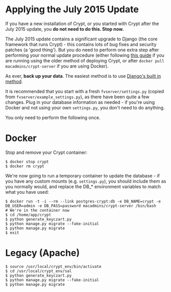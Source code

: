 Applying the July 2015 Update
======================

If you have a new installation of Crypt, or you started with Crypt after the July 2015 update, you **do not need to do this. Stop now.**

The July 2015 update contains a significant upgrade to Django (the core framework that runs Crypt) - this contains lots of bug fixes and security patches (a 'good thing'). But you do need to perform one extra step after performing your normal update procedure (either following [this guide](https://github.com/grahamgilert/crypt-server/blob/master/docs/Upgrading_on_Ubuntu_12.md) if you are running using the older method of deploying Crypt, or after ``docker pull macadmins/crypt-server`` if you are using Docker).

As ever, **back up your data**. The easiest method is to use [Django's built in method](https://coderwall.com/p/mvsoyg/django-dumpdata-and-loaddata).

It is recommended that you start with a fresh ``fvserver/settings.py`` (copied from ``fvserver/example_settings.py``), as there have been quite a few changes. Plug in your database information as needed - if you're using Docker and not using your own ``settings.py``, you don't need to do anything.

You only need to perform the following once.

# Docker

Stop and remove your Crypt container:

```
$ docker stop crypt
$ docker rm crypt
```

We're now going to run a temporary container to update the database - if you have any custom mounts (e.g. ``settings.py``), you should include them as you normally would, and replace the DB_* environment variables to match what you have used:
```
$ docker run -t -i --rm --link postgres-crypt:db -e DB_NAME=crypt -e DB_USER=admin -e DB_PASS=password macadmins/crypt-server /bin/bash
# We're in the container now
$ cd /home/app/crypt
$ python generate_keyczart.py
$ python manage.py migrate --fake-initial
$ python manage.py migrate
$ exit
```

# Legacy (Apache)

```
$ source /usr/local/crypt_env/bin/activate
$ cd /usr/local/crypt_env/sal
$ python generate_keyczart.py
$ python manage.py migrate --fake-initial
$ python manage.py migrate
```
